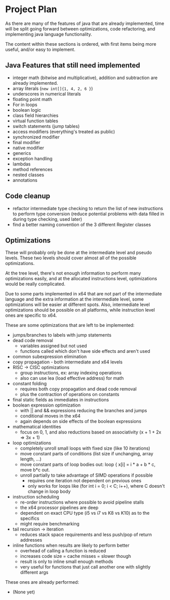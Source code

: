 
# Project Plan

As there are many of the features of java that are already implemented,
time will be split going forward between optimizations, code refactoring, and implementing
java language functionality.

The content within these sections is ordered, with first items being
more useful, and/or easy to implement.


## Java Features that still need implemented
 - integer math (bitwise and multiplicative), 
   addition and subtraction are already implemented.
 - array literals (`new int[]{1, 4, 2, 6 }`)
 - underscores in numerical literals
 - floating point math
 - For in loops
 - boolean logic
 - class field hierarchies
 - virtual function tables
 - switch statements (jump tables)
 - access modifiers (everything's treated as public)
 - synchronized modifier
 - final modifier
 - native modifier
 - generics
 - exception handling
 - lambdas
 - method references
 - nested classes
 - annotations

## Code cleanup
 - refactor intermediate type checking to return the list
   of new instructions to perform type conversion 
   (reduce potential problems with data filled in during type checking, used later)
 - find a better naming convention of the 3 different Register classes

## Optimizations

These will probably only be done at the intermediate level and pseudo levels.
These two levels should cover almost all of the possible optimizations.

At the tree level, there's not enough information to perform many optimizations easily,
and at the allocated instructions level, optimizations would be really complicated.

Due to some parts implemented in x64 that are not part of the intermediate language 
and the extra information at the intermediate level, some optimizations will be easier at
different spots. Also, intermediate level optimizations should be possible on all platforms,
while instruction level ones are specific to x64.



These are some optimizations that are left to be implemented:
  - jumps/branches to labels with jump statements
  - dead code removal
    - variables assigned but not used
    - functions called which don't have side effects and aren't used
  - common subexpression elimination
  - copy propagation - both intermediate and x64 levels
  - RISC -> CISC optimizations
    - group instructions, ex: array indexing operations
    - also can use lea (load effective address) for math
  - constant folding
    - requires both copy propagation and dead code removal
    - plus the contraction of operations on constants
  - final static fields as immediates in instructions
  - boolean expression optimization
    - with || and && expressions reducing the branches and jumps
    - conditional moves in the x64
    - again depends on side effects of the boolean expressions
  - mathematical identities
    - focus on 0, 1, and also reductions based on associativity (x + 1 + 2x => 3x + 1)
  - loop optimizations
    - completely unroll small loops with fixed size (like 10 iterations)
    - move constant parts of conditions (list size if unchanging, array length, ...)
    - move constant parts of loop bodies out: loop { x\[i\] = i * a + b * c, move b*c out.
    - unroll partially to take advantage of SIMD operations if possible
      - requires one iteration not dependent on previous ones
      - only works for loops like (for int i = 0; i < C; i++), where C doesn't change in loop body
  - instruction scheduling
    - re-order instructions where possible to avoid pipeline stalls
    - the x64 processor pipelines are deep
    - dependent on exact CPU type (i5 vs i7 vs K8 vs K10) as to the specifics
    - might require benchmarking
  - tail recursion -> iteration
    - reduces stack space requirements and less push/pop of return addresses
  - inline functions when results are likely to perform better
    - overhead of calling a function is reduced
    - increases code size = cache misses = slower though
    - result is only to inline small enough methods
    - very useful for functions that just call another one with slightly different args
    


These ones are already performed:
  - (None yet)
